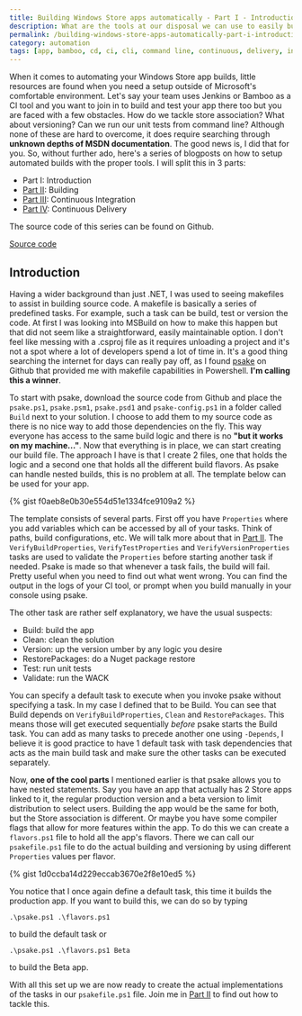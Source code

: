 ```yaml
---
title: Building Windows Store apps automatically - Part I - Introduction
description: What are the tools at our disposal we can use to easily build apps outside of Microsoft's tooling?
permalink: /building-windows-store-apps-automatically-part-i-introduction
category: automation
tags: [app, bamboo, cd, ci, cli, command line, continuous, delivery, integration, jenkins, make, makefile, powershell, psake, store, uwp, windows]
---
```


When it comes to automating your Windows Store app builds, little resources are found when you need a setup outside of Microsoft's comfortable environment. Let's say your team uses Jenkins or Bamboo as a CI tool and you want to join in to build and test your app there too but you are faced with a few obstacles. How do we tackle store association? What about versioning? Can we run our unit tests from command line? Although none of these are hard to overcome, it does require searching through **unknown depths of MSDN documentation**. The good news is, I did that for you. So, without further ado, here's a series of blogposts on how to setup automated builds with the proper tools. I will split this in 3 parts:

*   Part I: Introduction
*   <a href="http://herebedragons.io/building-windows-store-apps-automatically-part-ii-building" target="_blank">Part II</a>: Building
*   <a href="http://herebedragons.io/building-windows-store-apps-automatically-part-iii-continuous-integration" target="_blank">Part III</a>: Continuous Integration
*   <a href="http://herebedragons.io/building-windows-store-apps-automatically-part-iv-continuous-delivery" target="_blank">Part IV</a>: Continuous Delivery

The source code of this series can be found on Github.

<a class="github_link" href="https://github.com/JanJoris/psake-example" target="_blank" >Source code</a>

## Introduction

Having a wider background than just .NET, I was used to seeing makefiles to assist in building source code. A makefile is basically a series of predefined tasks. For example, such a task can be build, test or version the code. At first I was looking into MSBuild on how to make this happen but that did not seem like a straightforward, easily maintainable option. I don't feel like messing with a .csproj file as it requires unloading a project and it's not a spot where a lot of developers spend a lot of time in. It's a good thing searching the internet for days can really pay off, as I found <a href="https://github.com/psake/psake" target="_blank">psake</a> on Github that provided me with makefile capabilities in Powershell. **I'm calling this a winner**.

To start with psake, download the source code from Github and place the `psake.ps1`, `psake.psm1`, `psake.psd1` and `psake-config.ps1` in a folder called `Build` next to your solution. I choose to add them to my source code as there is no nice way to add those dependencies on the fly. This way everyone has access to the same build logic and there is no **"but it works on my machine..."**. Now that everything is in place, we can start creating our build file. The approach I have is that I create 2 files, one that holds the logic and a second one that holds all the different build flavors. As psake can handle nested builds, this is no problem at all. The template below can be used for your app.

{% gist f0aeb8e0b30e554d51e1334fce9109a2 %}

The template consists of several parts. First off you have `Properties` where you add variables which can be accessed by all of your tasks. Think of paths, build configurations, etc. We will talk more about that in <a href="http://herebedragons.io/building-windows-store-apps-automatically-part-ii-building" target="_blank">Part II</a>. The `VerifyBuildProperties`, `VerifyTestProperties` and `VerifyVersionProperties` tasks are used to validate the `Properties` before starting another task if needed. Psake is made so that whenever a task fails, the build will fail. Pretty useful when you need to find out what went wrong. You can find the output in the logs of your CI tool, or prompt when you build manually in your console using psake.

The other task are rather self explanatory, we have the usual suspects:

*   Build: build the app
*   Clean: clean the solution
*   Version: up the version umber by any logic you desire
*   RestorePackages: do a Nuget package restore
*   Test: run unit tests
*   Validate: run the WACK

You can specify a default task to execute when you invoke psake without specifying a task. In my case I defined that to be Build. You can see that Build depends on `VerifyBuildProperties`, `Clean` and `RestorePackages`. This means those will get executed sequentially *before* psake starts the Build task. You can add as many tasks to precede another one using `-Depends`, I believe it is good practice to have 1 default task with task dependencies that acts as the main build task and make sure the other tasks can be executed separately.

Now, **one of the cool parts** I mentioned earlier is that psake allows you to have nested statements. Say you have an app that actually has 2 Store apps linked to it, the regular production version and a beta version to limit distribution to select users. Building the app would be the same for both, but the Store association is different. Or maybe you have some compiler flags that allow for more features within the app. To do this we can create a `flavors.ps1` file to hold all the app's flavors. There we can call our `psakefile.ps1` file to do the actual building and versioning by using different `Properties` values per flavor.

{% gist 1d0ccba14d229eccab3670e2f8e10ed5 %}

You notice that I once again define a default task, this time it builds the production app. If you want to build this, we can do so by typing

    .\psake.ps1 .\flavors.ps1
    

to build the default task or

    .\psake.ps1 .\flavors.ps1 Beta
    

to build the Beta app.

With all this set up we are now ready to create the actual implementations of the tasks in our `psakefile.ps1` file. Join me in <a href="http://herebedragons.io/building-windows-store-apps-automatically-part-ii-building" target="_blank">Part II</a> to find out how to tackle this.